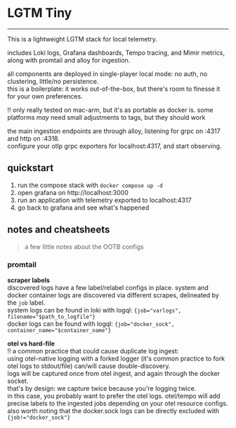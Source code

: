 # LGTM Tiny
--- 

This is a lightweight LGTM stack for local telemetry.

includes Loki logs, Grafana dashboards, Tempo tracing, and Mimir metrics, along with promtail and alloy for ingestion.

all components are deployed in single-player local mode: no auth, no clustering, little/no persistence.   
this is a boilerplate: it works out-of-the-box, but there's room to finesse it for your own preferences.

!! only really tested on mac-arm, but it's as portable as docker is. some platforms _may_ need small adjustments to
tags, but they should work

the main ingestion endpoints are through alloy, listening for grpc on :4317 and http on :4318.  
configure your otlp grpc exporters for localhost:4317, and start observing.

## quickstart

1. run the compose stack with `docker compose up -d`
2. open grafana on http://localhost:3000
3. run an application with telemetry exported to localhost:4317
4. go back to grafana and see what's happened

## notes and cheatsheets

> a few little notes about the OOTB configs

### promtail

**scraper labels**  
discovered logs have a few label/relabel configs in place.
system and docker container logs are discovered via different scrapes, delineated by the `job` label.   
system logs can be found in loki with logql: `{job="varlogs", filename="$path_to_logfile"}`  
docker logs can be found with logql: `{job="docker_sock", container_name="$container_name"}`

**otel vs hard-file**  
!! a common practice that could cause duplicate log ingest:   
using otel-native logging with a forked logger (it's common practice to fork otel logs to stdout/file) can/will cause
double-discovery.  
logs will be captured once from otel ingest, and again through the docker socket.    
that's by design: we capture twice because you're logging twice.   
in this case, you probably want to prefer the otel logs. otel/tempo will add precise labels to the ingested jobs depending on your otel resource configs.   
also worth noting that the docker.sock logs can be directly excluded with `{job!="docker_sock"}`
